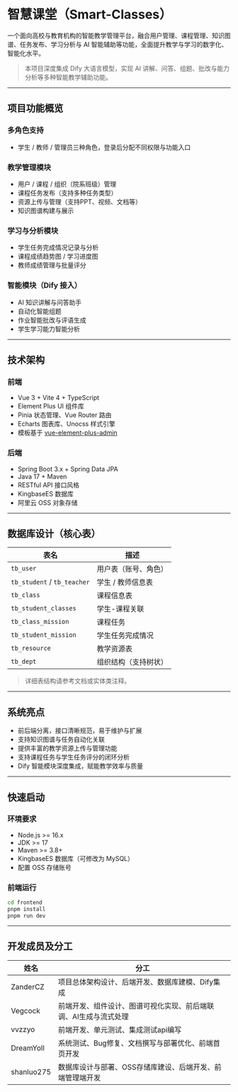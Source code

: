 # 智慧课堂（Smart-Classes）

一个面向高校与教育机构的智能教学管理平台，融合用户管理、课程管理、知识图谱、任务发布、学习分析与 AI 智能辅助等功能，全面提升教学与学习的数字化、智能化水平。

> 本项目深度集成 Dify 大语言模型，实现 AI 讲解、问答、组题、批改与能力分析等多种智能教学辅助功能。

---

## 项目功能概览

### 多角色支持

- 学生 / 教师 / 管理员三种角色，登录后分配不同权限与功能入口

### 教学管理模块

- 用户 / 课程 / 组织（院系班级）管理
- 课程任务发布（支持多种任务类型）
- 资源上传与管理（支持PPT、视频、文档等）
- 知识图谱构建与展示

### 学习与分析模块

- 学生任务完成情况记录与分析
- 课程成绩趋势图 / 学习进度图
- 教师成绩管理与批量评分

### 智能模块（Dify 接入）

- AI 知识讲解与问答助手
- 自动化智能组题
- 作业智能批改与评语生成
- 学生学习能力智能分析

---

## 技术架构

### 前端

- Vue 3 + Vite 4 + TypeScript
- Element Plus UI 组件库
- Pinia 状态管理、Vue Router 路由
- Echarts 图表库、Unocss 样式引擎
- 模板基于 [vue-element-plus-admin](https://github.com/tookit/vue-element-admin)

### 后端

- Spring Boot 3.x + Spring Data JPA
- Java 17 + Maven
- RESTful API 接口风格
- KingbaseES 数据库
- 阿里云 OSS 对象存储

---

## 数据库设计（核心表）

| 表名                        | 描述                 |
| --------------------------- | -------------------- |
| `tb_user`                   | 用户表（账号、角色） |
| `tb_student` / `tb_teacher` | 学生 / 教师信息表    |
| `tb_class`                  | 课程信息表           |
| `tb_student_classes`        | 学生-课程关联        |
| `tb_class_mission`          | 课程任务             |
| `tb_student_mission`        | 学生任务完成情况     |
| `tb_resource`               | 教学资源表           |
| `tb_dept`                   | 组织结构（支持树状） |

>  详细表结构请参考文档或实体类注释。

---

## 系统亮点

- 前后端分离，接口清晰规范，易于维护与扩展
- 支持知识图谱与任务自动化关联
- 提供丰富的教学资源上传与管理功能
- 支持课程任务与学生任务评分的闭环分析
- Dify 智能模块深度集成，赋能教学效率与质量

---

## 快速启动

### 环境要求

- Node.js >= 16.x
- JDK >= 17
- Maven >= 3.8+
- KingbaseES 数据库（可修改为 MySQL）
- 配置 OSS 存储账号

### 前端运行

```bash
cd frontend
pnpm install
pnpm run dev
```

------

## 开发成员及分工

| 姓名       | 分工                                                         |
| ---------- | ------------------------------------------------------------ |
| ZanderCZ   | 项目总体架构设计、后端开发、数据库建模、Dify集成             |
| Vegcock    | 前端开发、组件设计、图谱可视化实现、前后端联调、AI生成与流式处理 |
| vvzzyo     | 前端开发、单元测试、集成测试api编写                          |
| DreamYoll  | 系统测试、Bug修复、文档撰写与部署优化、前端首页开发          |
| shanluo275 | 数据库设计与部署、OSS存储库建设、后端开发、前端管理端开发    |

